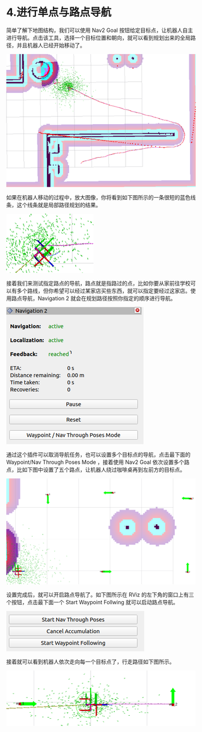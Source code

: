 # 4.进行单点与路点导航

简单了解下地图结构，我们可以使用 Nav2 Goal 按钮给定目标点，让机器人自主进行导航。点击该工具，选择一个目标位置和朝向，就可以看到规划出来的全局路径，并且机器人已经开始移动了。

![image.png](4.%E8%BF%9B%E8%A1%8C%E5%8D%95%E7%82%B9%E4%B8%8E%E8%B7%AF%E7%82%B9%E5%AF%BC%E8%88%AA/imgs/1685119894090-3ec18978-bd0c-457f-88fc-6e965583434e.png)



如果在机器人移动的过程中，放大图像，你将看到如下图所示的一条很短的蓝色线条，这个线条就是局部路径规划的结果。

![image.png](4.%E8%BF%9B%E8%A1%8C%E5%8D%95%E7%82%B9%E4%B8%8E%E8%B7%AF%E7%82%B9%E5%AF%BC%E8%88%AA/imgs/1685120076478-19254304-6045-46e0-a2a4-3bdd9d3d0a76.png)



接着我们来测试指定路点的导航，路点就是指路过的点，比如你要从家前往学校可以有多个路线，但你希望可以经过某家店买些东西，就可以指定要经过这家店。使用路点导航，Navigation 2 就会在规划路径按照你指定的顺序进行导航。

![image.png](4.%E8%BF%9B%E8%A1%8C%E5%8D%95%E7%82%B9%E4%B8%8E%E8%B7%AF%E7%82%B9%E5%AF%BC%E8%88%AA/imgs/1685120238810-2d9f1808-d245-4599-aa28-abe25064ba48.png)



通过这个插件可以取消导航任务，也可以设置多个目标点的导航，点击最下面的 Waypoint/Nav Through Poses Mode ，接着使用 Nav2 Goal 依次设置多个路点，比如下图中设置了五个路点，让机器人绕过咖啡桌再到左前方的目标点。

![image.png](4.%E8%BF%9B%E8%A1%8C%E5%8D%95%E7%82%B9%E4%B8%8E%E8%B7%AF%E7%82%B9%E5%AF%BC%E8%88%AA/imgs/1685120784000-2bc70f7b-36e2-432d-940b-5c1729675b1b.png)



设置完成后，就可以开启路点导航了。如下图所示在 RViz 的左下角的窗口上有三个按钮，点击最下面一个 Start Waypoint Follwing 就可以启动路点导航。

![image.png](4.%E8%BF%9B%E8%A1%8C%E5%8D%95%E7%82%B9%E4%B8%8E%E8%B7%AF%E7%82%B9%E5%AF%BC%E8%88%AA/imgs/1685120939992-e7aca8d6-7024-4e96-8a7b-ee3dbd2c2f8f.png)



接着就可以看到机器人依次走向每一个目标点了，行走路径如下图所示。





![image.png](4.%E8%BF%9B%E8%A1%8C%E5%8D%95%E7%82%B9%E4%B8%8E%E8%B7%AF%E7%82%B9%E5%AF%BC%E8%88%AA/imgs/1685121019502-f7e47c7b-911c-4eb8-8e64-6da397a2b34a.png)







